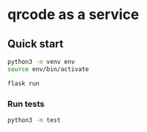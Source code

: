 # qrcode as a service

## Quick start
```sh
python3 -m venv env
source env/bin/activate

flask run
```

### Run tests
```sh
python3 -m test
```
